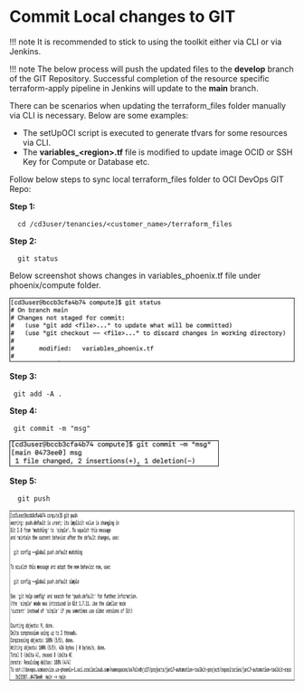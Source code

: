 # Commit Local changes to GIT

!!! note
    It is recommended to stick to using the toolkit either via CLI or via Jenkins.

!!! note
    The below process will push the updated files to the **develop** branch of the GIT Repository. Successful completion of the resource specific terraform-apply pipeline in Jenkins will update to the **main** branch.

There can be scenarios when updating the terraform_files folder manually via CLI is necessary. Below are some examples:

- The setUpOCI script is executed to generate tfvars for some resources via CLI.
- The **variables_<region\>.tf** file is modified to update image OCID or SSH Key for Compute or Database etc.

 Follow below steps to sync local terraform_files folder to OCI DevOps GIT Repo:

**Step 1:**
 ```
   cd /cd3user/tenancies/<customer_name>/terraform_files
 ```
**Step 2:**
 ```
   git status
 ```
 Below screenshot shows changes in variables_phoenix.tf file under phoenix/compute folder.
  
<img width="556" alt="Screenshot 2024-01-17 at 9 12 39 PM" src="../images/gitstatus.png">

**Step 3:**
  ```
   git add -A .
  ```
**Step 4:**
  ```
   git commit -m "msg"
  ```
  
<img width="370" alt="Screenshot 2024-01-17 at 9 13 35 PM" src="../images/gitcommit.png">

**Step 5:**
  ```
    git push
  ```
  
<img width="1500" height="300" alt="Screenshot 2024-01-17 at 9 14 24 PM" src="../images/gitpush.png">

